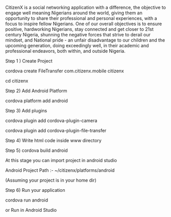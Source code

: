 CitizenX is a social networking application with a difference, the objective to engage well meaning Nigerians around the world, giving them an opportunity to share their professional and personal experiences, with a focus to inspire fellow Nigerians.
One of our overall objectives is to ensure positive, hardworking Nigerians, stay connected and get closer to 21st century Nigeria, shunning the negative forces that strive to derail our mindset, and National pride - an unfair disadvantage to our children and the upcoming generation, doing exceedingly well, in their academic and professional endeavors, both within, and outside Nigeria.

Step 1 ) Create Project

cordova create FileTransfer com.citizenx.mobile citizenx

cd citizenx

Step 2) Add Android Platform

cordova platform add android

Step 3) Add plugins

cordova plugin add cordova-plugin-camera

cordova plugin add cordova-plugin-file-transfer

Step 4) Write html code inside www directory

Step 5) cordova build android

At this stage you can import project in android studio

Android Project Path :- ~/citizenx/platforms/android

(Assuming your project is in your home dir)

Step 6) Run your application

cordova run android

or Run in Android Studio

